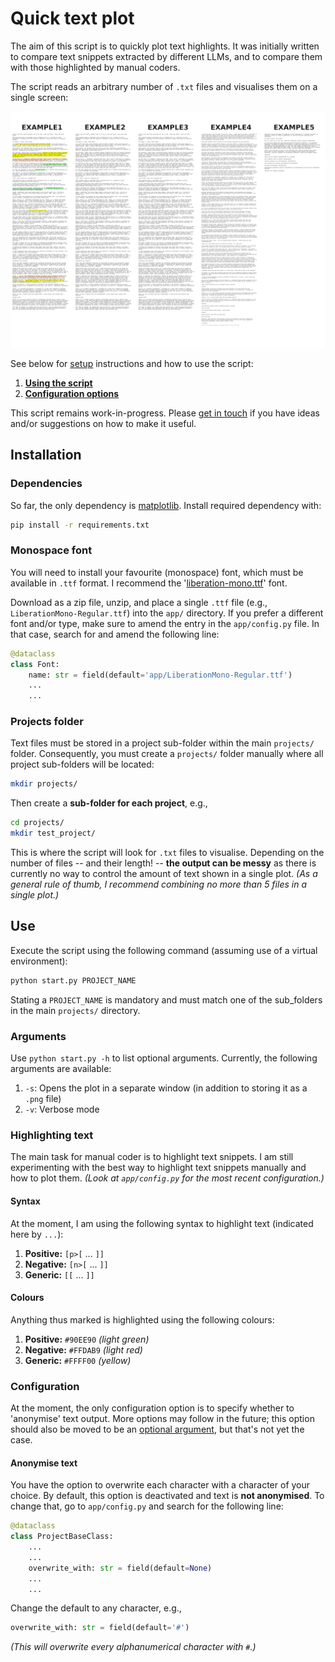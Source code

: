 # Quick text plot

The aim of this script is to quickly plot text highlights. It was initially written to compare text snippets extracted by different LLMs, and to compare them with those highlighted by manual coders.

The script reads an arbitrary number of `.txt` files and visualises them on a single screen:

![Example output from five text files.](/example.png)

See below for [setup](#Installation) instructions and how to use the script: 

1. **[Using the script](#Use)**
2. **[Configuration options](#Configuration)**

This script remains work-in-progress. Please [get in touch](https://github.com/REPPL) if you have ideas and/or suggestions on how to make it useful.


## Installation


### Dependencies

So far, the only dependency is [matplotlib](https://matplotlib.org/). Install required dependency with:

```sh
pip install -r requirements.txt
```


### Monospace font

You will need to install your favourite (monospace) font, which must be available in `.ttf` format. I recommend the  '[liberation-mono.ttf](https://www.fontsquirrel.com/fonts/liberation-mono)' font.

Download as a zip file, unzip, and place a single `.ttf` file (e.g.,  `LiberationMono-Regular.ttf`) into the `app/` directory. If you prefer a different font and/or type, make sure to amend the entry in the `app/config.py` file. In that case, search for and amend the following line:

```python
@dataclass
class Font:
    name: str = field(default='app/LiberationMono-Regular.ttf')
    ...
    ...
```


### Projects folder

Text files must be stored in a project sub-folder within the main `projects/` folder. Consequently, you must create a `projects/` folder manually where all project sub-folders will be located:

```sh
mkdir projects/
```

Then create a **sub-folder for each project**, e.g.,

```sh
cd projects/
mkdir test_project/
```

This is where the script will look for `.txt` files to visualise. Depending on the number of files -- and their length! -- **the output can be messy** as there is currently no way to control the amount of text shown in a single plot. *(As a general rule of thumb, I recommend combining no more than 5 files in a single plot.)*


## Use

Execute the script using the following command (assuming use of a virtual environment):

```sh
python start.py PROJECT_NAME
```

Stating a `PROJECT_NAME` is mandatory and must match one of the sub_folders in the main `projects/` directory.


### Arguments

Use `python start.py -h` to list optional arguments. Currently, the following arguments are available:

1. `-s`: Opens the plot in a separate window (in addition to storing it as a `.png` file)
2. `-v`: Verbose mode


### Highlighting text

The main task for manual coder is to highlight text snippets. I am still experimenting with the best way to highlight text snippets manually and how to plot them. *(Look at `app/config.py` for the most recent configuration.)*


#### Syntax

At the moment, I am using the following syntax to highlight text (indicated here by `...`):

1. **Positive:** `[p>[` ... `]]`
2. **Negative:** `[n>[` ... `]]`
3. **Generic:** `[[` ... `]]`


#### Colours

Anything thus marked is highlighted using the following colours:

1. **Positive:** `#90EE90` *(light green)*
2. **Negative:** `#FFDAB9` *(light red)*
3. **Generic:** `#FFFF00` *(yellow)*


### Configuration

At the moment, the only configuration option is to specify whether to 'anonymise' text output. More options may follow in the future; this option should also be moved to be an [optional argument](#Arguments), but that's not yet the case.


#### Anonymise text

You have the option to overwrite each character with a character of your choice. By default, this option is deactivated and text is **not anonymised**. To change that, go to `app/config.py` and search for the following line:

```python
@dataclass
class ProjectBaseClass:
    ...
    ...
    overwrite_with: str = field(default=None)
    ...
    ...
```

Change the default to any character, e.g.,

```python
overwrite_with: str = field(default='#')
```

*(This will overwrite every alphanumerical character with `#`.)*
